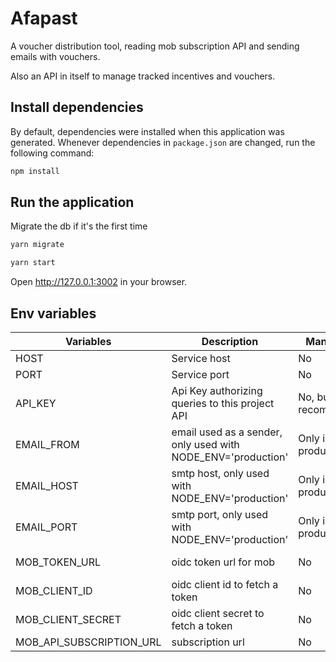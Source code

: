 # Afapast

A voucher distribution tool, reading mob subscription API and sending emails with vouchers.

Also an API in itself to manage tracked incentives and vouchers.

## Install dependencies

By default, dependencies were installed when this application was generated.
Whenever dependencies in `package.json` are changed, run the following command:

```sh
npm install
```


## Run the application

Migrate the db if it's the first time
```sh
yarn migrate
```

```sh
yarn start
```

Open http://127.0.0.1:3002 in your browser.

## Env variables

| Variables                | Description                                                  | Mandatory   | Default value if unspecified |
| ------------------------ | ------------------------------------------------------------ | ----------- | ---------------------------- |
| HOST                     | Service host                                                 | No          | '127.0.0.1' |
| PORT                     | Service port                                                 | No          | 3002 |
| API_KEY                  | Api Key authorizing queries to this project API              | No, but recommended | 'apikey' |
| EMAIL_FROM               | email used as a sender, only used with NODE_ENV='production' | Only in production | |
| EMAIL_HOST               | smtp host, only used with NODE_ENV='production'              | Only in production | |
| EMAIL_PORT               | smtp port, only used with NODE_ENV='production'              | Only in production | |
| MOB_TOKEN_URL            | oidc token url for mob                                       | No          | 'http://localhost:9000/auth/realms/mcm/protocol/openid-connect/token' |
| MOB_CLIENT_ID            | oidc client id to fetch a token                              | No          | 'simulation-maas-backend' |
| MOB_CLIENT_SECRET        | oidc client secret to fetch a token                          | No          | '4x1zfk4p4d7ZdLPAsaWBhd5mu86n5ZWN' |
| MOB_API_SUBSCRIPTION_URL | subscription url                                             | No          | 'http://localhost:3000/v1/subscriptions' |
